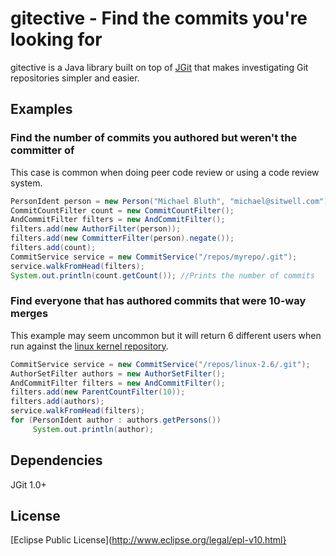 # gitective - Find the commits you're looking for

gitective is a Java library built on top of [JGit](http://www.eclipse.org/jgit) that makes investigating Git repositories simpler and easier.

## Examples

### Find the number of commits you authored but weren't the committer of
This case is common when doing peer code review or using a code review system.

```java
PersonIdent person = new Person("Michael Bluth", "michael@sitwell.com");
CommitCountFilter count = new CommitCountFilter();
AndCommitFilter filters = new AndCommitFilter();
filters.add(new AuthorFilter(person));
filters.add(new CommitterFilter(person).negate());
filters.add(count);
CommitService service = new CommitService("/repos/myrepo/.git"); 
service.walkFromHead(filters);
System.out.println(count.getCount()); //Prints the number of commits
```

### Find everyone that has authored commits that were 10-way merges
This example may seem uncommon but it will return 6 different users when run against the [linux kernel repository](http://git.kernel.org/?p=linux/kernel/git/torvalds/linux-2.6.git;a=summary).

```java
CommitService service = new CommitService("/repos/linux-2.6/.git"); 
AuthorSetFilter authors = new AuthorSetFilter();
AndCommitFilter filters = new AndCommitFilter();
filters.add(new ParentCountFilter(10));
filters.add(authors);
service.walkFromHead(filters);
for (PersonIdent author : authors.getPersons())
     System.out.println(author);
```

## Dependencies

JGit 1.0+

## License

[Eclipse Public License](http://www.eclipse.org/legal/epl-v10.html}